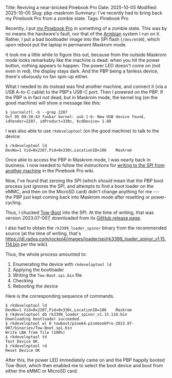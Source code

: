 Title: Reviving a near-bricked Pinebook Pro
Date: 2025-10-05
Modified: 2025-10-05
Slug: pbp-maskrom
Summary: I've recently had to bring back my Pinebook Pro from a zombie state.
Tags: Pinebook Pro

Recently, I put [my Pinebook Pro]({filename}solar-powered-laptop.md) in something of a zombie state.
This was by no means the hardware's fault, nor that of the [Armbian](https://www.armbian.com/pinebook-pro/) system I run on it.
Rather, I put a bad bootloader image into the SPI flash (`/dev/mtd0`), which upon reboot put the laptop in permanent Maskrom mode.

It took me a little while to figure this out, because from the outside Maskrom mode looks remarkably like the machine is dead:
when you hit the power button, nothing appears to happen.
The power LED doesn't come on (not even in red), the display stays dark.
And the PBP being a fanless device, there's obviously no fan spin-up either.

What I needed to do instead was find another machine, and connect it (via a USB A-to-C cable) to the PBP's USB-C port.
Then I powered on the PBP.
If the PBP is in fact *not* dead, but in Maskrom mode, the kernel log (on the good machine) will show a message like this:

```console
$ journalctl -b --grep 2207
Oct 05 09:30:43 foobar kernel: usb 1-6: New USB device found, idVendor=2207, idProduct=330c, bcdDevice= 1.00
```

I was also able to use `rkdeveloptool` (on the good machine) to talk to the device:

```console
$ rkdeveloptool ld
DevNo=1	Vid=0x2207,Pid=0x330c,LocationID=106	Maskrom
```

Once able to access the PBP in Maskrom mode, I was nearly back in business.
I now needed to follow the instructions for [writing to the SPI from another machine](https://wiki.pine64.org/wiki/Pinebook_Pro_SPI#After_entering_maskrom_mode) in the Pinebook Pro wiki.

Now, I've found that zeroing the SPI (which *should* mean that the PBP boot process just ignores the SPI, and attempts to find a boot loader on the eMMC, and then on the MicroSD card) didn't change anything for me --- the PBP just kept coming back into Maskrom mode after resetting or power-cycling.

Thus, I chucked [Tow-Boot](https://tow-boot.org/devices/pine64-pinebookPro.html) into the SPI.
At the time of writing, that was version 2023.07-007, downloaded from its [GitHub release page](https://github.com/Tow-Boot/Tow-Boot/releases/tag/release-2023.07-007).

I also had to obtain the `rk3399_loader_spinor` binary from the recommended source (at the time of writing, that's <https://dl.radxa.com/rockpi4/images/loader/spi/rk3399_loader_spinor_v1.15.114.bin> per the wiki).

Thus, the whole process amounted to:

1. Enumerating the device with `rkdeveloptool ld`
2. Applying the bootloader
3. Writing the `Tow-Boot.spi.bin` file
4. Checking
4. Rebooting the device

Here is the corresponding sequence of commands.

```console
$ rkdeveloptool ld
DevNo=1	Vid=0x2207,Pid=0x330c,LocationID=106	Maskrom
$ rkdeveloptool db rk3399_loader_spinor_v1.15.114.bin
Downloading bootloader succeeded.
$ rkdeveloptool wl 0 towboot/pine64-pinebookPro-2023.07-007/binaries/Tow-Boot.spi.bin
Write LBA from file (100%)
$ rkdeveloptool td
Test Device OK.
$ rkdeveloptool rd
Reset Device OK
```

After this, the power LED immediately came on and the PBP happily booted Tow-Boot, which then enabled me to select the boot device and boot from either the eMMC or MicroSD card.
